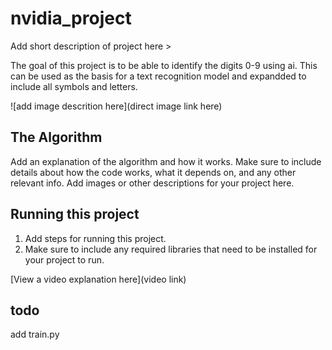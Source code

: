 # nvidia_project

 Add short description of project here > 
 
 The goal of this project is to be able to identify the digits 0-9 using ai. This can be used as the basis for a text recognition model and expandded to include all symbols and letters. 

![add image descrition here](direct image link here)

## The Algorithm

Add an explanation of the algorithm and how it works. Make sure to include details about how the code works, what it depends on, and any other relevant info. Add images or other descriptions for your project here. 

## Running this project

1. Add steps for running this project.
2. Make sure to include any required libraries that need to be installed for your project to run.

[View a video explanation here](video link)


## todo 
add train.py
